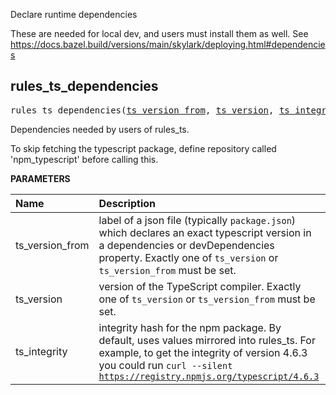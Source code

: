 <!-- Generated with Stardoc: http://skydoc.bazel.build -->

Declare runtime dependencies

These are needed for local dev, and users must install them as well.
See https://docs.bazel.build/versions/main/skylark/deploying.html#dependencies


<a id="#rules_ts_dependencies"></a>

## rules_ts_dependencies

<pre>
rules_ts_dependencies(<a href="#rules_ts_dependencies-ts_version_from">ts_version_from</a>, <a href="#rules_ts_dependencies-ts_version">ts_version</a>, <a href="#rules_ts_dependencies-ts_integrity">ts_integrity</a>)
</pre>

Dependencies needed by users of rules_ts.

To skip fetching the typescript package, define repository called 'npm_typescript' before calling this.


**PARAMETERS**


| Name  | Description | Default Value |
| :------------- | :------------- | :------------- |
| <a id="rules_ts_dependencies-ts_version_from"></a>ts_version_from |  label of a json file (typically <code>package.json</code>) which declares an exact typescript version in a dependencies or devDependencies property. Exactly one of <code>ts_version</code> or <code>ts_version_from</code> must be set.   |  <code>None</code> |
| <a id="rules_ts_dependencies-ts_version"></a>ts_version |  version of the TypeScript compiler. Exactly one of <code>ts_version</code> or <code>ts_version_from</code> must be set.   |  <code>None</code> |
| <a id="rules_ts_dependencies-ts_integrity"></a>ts_integrity |  integrity hash for the npm package. By default, uses values mirrored into rules_ts. For example, to get the integrity of version 4.6.3 you could run <code>curl --silent https://registry.npmjs.org/typescript/4.6.3 | jq -r '.dist.integrity'</code>   |  <code>None</code> |


